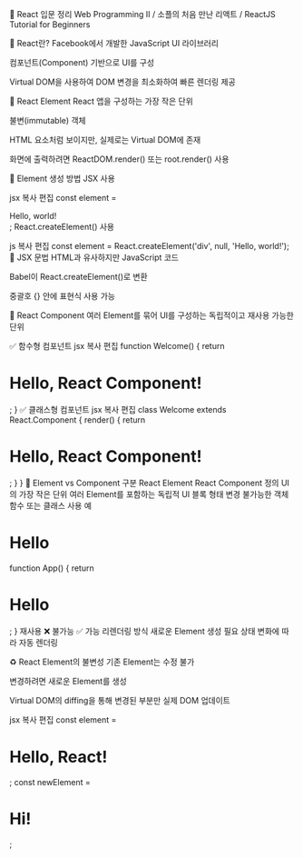 
📘 React 입문 정리
Web Programming II / 소플의 처음 만난 리액트 / ReactJS Tutorial for Beginners

📌 React란?
Facebook에서 개발한 JavaScript UI 라이브러리

컴포넌트(Component) 기반으로 UI를 구성

Virtual DOM을 사용하여 DOM 변경을 최소화하여 빠른 렌더링 제공

🔹 React Element
React 앱을 구성하는 가장 작은 단위

불변(immutable) 객체

HTML 요소처럼 보이지만, 실제로는 Virtual DOM에 존재

화면에 출력하려면 ReactDOM.render() 또는 root.render() 사용

🎯 Element 생성 방법
JSX 사용

jsx
복사
편집
const element = <div>Hello, world!</div>;
React.createElement() 사용

js
복사
편집
const element = React.createElement('div', null, 'Hello, world!');
🔹 JSX 문법
HTML과 유사하지만 JavaScript 코드

Babel이 React.createElement()로 변환

중괄호 {} 안에 표현식 사용 가능

🔹 React Component
여러 Element를 묶어 UI를 구성하는 독립적이고 재사용 가능한 단위

✅ 함수형 컴포넌트
jsx
복사
편집
function Welcome() {
  return <h1>Hello, React Component!</h1>;
}
✅ 클래스형 컴포넌트
jsx
복사
편집
class Welcome extends React.Component {
  render() {
    return <h1>Hello, React Component!</h1>;
  }
}
🔄 Element vs Component
구분	React Element	React Component
정의	UI의 가장 작은 단위	여러 Element를 포함하는 독립적 UI 블록
형태	변경 불가능한 객체	함수 또는 클래스
사용 예	<h1>Hello</h1>	function App() { return <h1>Hello</h1>; }
재사용	❌ 불가능	✅ 가능
리렌더링 방식	새로운 Element 생성 필요	상태 변화에 따라 자동 렌더링

♻️ React Element의 불변성
기존 Element는 수정 불가

변경하려면 새로운 Element를 생성

Virtual DOM의 diffing을 통해 변경된 부분만 실제 DOM 업데이트

jsx
복사
편집
const element = <h1>Hello, React!</h1>;
const newElement = <h1>Hi!</h1>;
